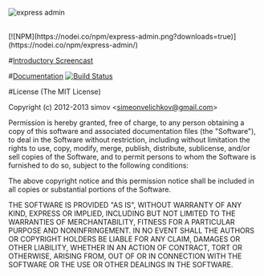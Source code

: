 ![express admin][1]

<br />
[![NPM](https://nodei.co/npm/express-admin.png?downloads=true)](https://nodei.co/npm/express-admin/)

#[Introductory Screencast][3]

#[Documentation][2] [![Build Status](https://travis-ci.org/simov/express-admin.png)](https://travis-ci.org/simov/express-admin)

#License
(The MIT License)

Copyright (c) 2012-2013 simov &lt;simeonvelichkov@gmail.com&gt;

Permission is hereby granted, free of charge, to any person obtaining a copy of this software and associated documentation files (the "Software"), to deal in the Software without restriction, including without limitation the rights to use, copy, modify, merge, publish, distribute, sublicense, and/or sell copies of the Software, and to permit persons to whom the Software is furnished to do so, subject to the following conditions:

The above copyright notice and this permission notice shall be included in all copies or substantial portions of the Software.

THE SOFTWARE IS PROVIDED "AS IS", WITHOUT WARRANTY OF ANY KIND, EXPRESS OR IMPLIED, INCLUDING BUT NOT LIMITED TO THE WARRANTIES OF MERCHANTABILITY, FITNESS FOR A PARTICULAR PURPOSE AND NONINFRINGEMENT. IN NO EVENT SHALL THE AUTHORS OR COPYRIGHT HOLDERS BE LIABLE FOR ANY CLAIM, DAMAGES OR OTHER LIABILITY, WHETHER IN AN ACTION OF CONTRACT, TORT OR OTHERWISE, ARISING FROM, OUT OF OR IN CONNECTION WITH THE SOFTWARE OR THE USE OR OTHER DEALINGS IN THE SOFTWARE.

  [1]: http://i.imgur.com/rd1cqPv.png
  [2]: http://simov.github.io/express-admin-site/
  [3]: http://www.youtube.com/watch?v=1CdoCB96QNk